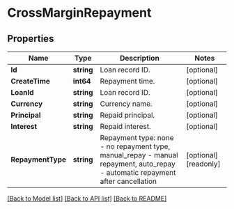 # CrossMarginRepayment

## Properties

Name | Type | Description | Notes
------------ | ------------- | ------------- | -------------
**Id** | **string** | Loan record ID. | [optional] 
**CreateTime** | **int64** | Repayment time. | [optional] 
**LoanId** | **string** | Loan record ID. | [optional] 
**Currency** | **string** | Currency name. | [optional] 
**Principal** | **string** | Repaid principal. | [optional] 
**Interest** | **string** | Repaid interest. | [optional] 
**RepaymentType** | **string** | Repayment type: none - no repayment type, manual_repay - manual repayment, auto_repay - automatic repayment after cancellation | [optional] [readonly] 

[[Back to Model list]](../README.md#documentation-for-models) [[Back to API list]](../README.md#documentation-for-api-endpoints) [[Back to README]](../README.md)


